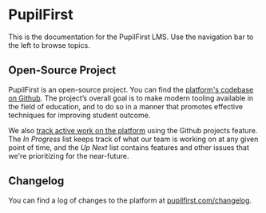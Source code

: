 # PupilFirst

This is the documentation for the PupilFirst LMS. Use the navigation bar to the left to browse topics.

## Open-Source Project

PupilFirst is an open-source project. You can find the [platform's codebase on Github](https://git.pupilfirst.com). The project’s overall goal is to make modern tooling available in the field of education, and to do so in a manner that promotes effective techniques for improving student outcome.

We also [track active work on the platform](https://github.com/SVdotCO/pupilfirst/projects/1) using the Github projects feature. The _In Progress_ list keeps track of what our team is working on at any given point of time, and the _Up Next_ list contains features and other issues that we're prioritizing for the near-future.

## Changelog

You can find a log of changes to the platform at [pupilfirst.com/changelog](https://www.pupilfirst.com/changelog).

